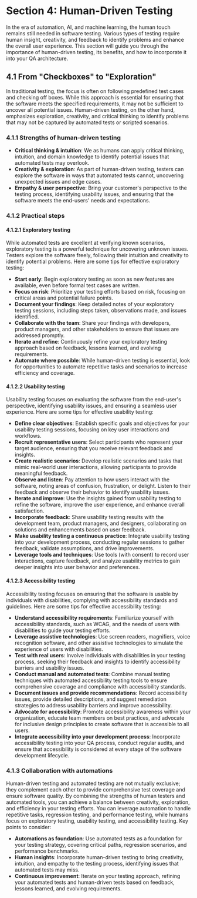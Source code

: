 # Section 4: Human-Driven Testing

In the era of automation, AI, and machine learning, the human touch remains
still needed in software testing. Various types of testing require human
insight, creativity, and feedback to identify problems and enhance the overall
user experience. This section will guide you through the importance of
human-driven testing, its benefits, and how to incorporate it into your QA
architecture.

## 4.1 From "Checkboxes" to "Exploration"

In traditional testing, the focus is often on following predefined test cases
and checking off boxes. While this approach is essential for ensuring that the
software meets the specified requirements, it may not be sufficient to uncover
all potential issues. Human-driven testing, on the other hand, emphasizes
exploration, creativity, and critical thinking to identify problems that may not
be captured by automated tests or scripted scenarios.

### 4.1.1 Strengths of human-driven testing

- **Critical thinking & intuition**: We as humans can apply critical thinking,
  intuition, and domain knowledge to identify potential issues that automated
  tests may overlook.
- **Creativity & exploration**: As part of human-driven testing, testers can
  explore the software in ways that automated tests cannot, uncovering
  unexpected issues and edge cases.
- **Empathy & user perspective**: Bring your customer's perspective to the
  testing process, identifying usability issues, and ensuring that the software
  meets the end-users' needs and expectations.

### 4.1.2 Practical steps

#### 4.1.2.1 Exploratory testing

While automated tests are excellent at verifying known scenarios, exploratory
testing is a powerful technique for uncovering unknown issues. Testers explore
the software freely, following their intuition and creativity to identify
potential problems. Here are some tips for effective exploratory testing:

- **Start early**: Begin exploratory testing as soon as new features are
  available, even before formal test cases are written.
- **Focus on risk**: Prioritize your testing efforts based on risk, focusing on
  critical areas and potential failure points.
- **Document your findings**: Keep detailed notes of your exploratory testing
  sessions, including steps taken, observations made, and issues identified.
- **Collaborate with the team**: Share your findings with developers, product
  managers, and other stakeholders to ensure that issues are addressed promptly.
- **Iterate and refine**: Continuously refine your exploratory testing approach
  based on feedback, lessons learned, and evolving requirements.
- **Automate where possible**: While human-driven testing is essential, look for
  opportunities to automate repetitive tasks and scenarios to increase
  efficiency and coverage.

#### 4.1.2.2 Usability testing

Usability testing focuses on evaluating the software from the end-user's
perspective, identifying usability issues, and ensuring a seamless user
experience. Here are some tips for effective usability testing:

- **Define clear objectives**: Establish specific goals and objectives for your
  usability testing sessions, focusing on key user interactions and workflows.
- **Recruit representative users**: Select participants who represent your
  target audience, ensuring that you receive relevant feedback and insights.
- **Create realistic scenarios**: Develop realistic scenarios and tasks that
  mimic real-world user interactions, allowing participants to provide
  meaningful feedback.
- **Observe and listen**: Pay attention to how users interact with the software,
  noting areas of confusion, frustration, or delight. Listen to their feedback
  and observe their behavior to identify usability issues.
- **Iterate and improve**: Use the insights gained from usability testing to
  refine the software, improve the user experience, and enhance overall
  satisfaction.
- **Incorporate feedback**: Share usability testing results with the development
  team, product managers, and designers, collaborating on solutions and
  enhancements based on user feedback.
- **Make usability testing a continuous practice**: Integrate usability testing
  into your development process, conducting regular sessions to gather feedback,
  validate assumptions, and drive improvements.
- **Leverage tools and techniques**: Use tools (with consent) to record user
  interactions, capture feedback, and analyze usability metrics to gain deeper
  insights into user behavior and preferences.

#### 4.1.2.3 Accessibility testing

Accessibility testing focuses on ensuring that the software is usable by
individuals with disabilities, complying with accessibility standards and
guidelines. Here are some tips for effective accessibility testing:

- **Understand accessibility requirements**: Familiarize yourself with
  accessibility standards, such as WCAG, and the needs of users with
  disabilities to guide your testing efforts.
- **Leverage assistive technologies**: Use screen readers, magnifiers, voice
  recognition software, and other assistive technologies to simulate the
  experience of users with disabilities.
- **Test with real users**: Involve individuals with disabilities in your
  testing process, seeking their feedback and insights to identify accessibility
  barriers and usability issues.
- **Conduct manual and automated tests**: Combine manual testing techniques with
  automated accessibility testing tools to ensure comprehensive coverage and
  compliance with accessibility standards.
- **Document issues and provide recommendations**: Record accessibility issues,
  provide detailed descriptions, and suggest remediation strategies to address
  usability barriers and improve accessibility.
- **Advocate for accessibility**: Promote accessibility awareness within your
  organization, educate team members on best practices, and advocate for
  inclusive design principles to create software that is accessible to all
  users.
- **Integrate accessibility into your development process**: Incorporate
  accessibility testing into your QA process, conduct regular audits, and ensure
  that accessibility is considered at every stage of the software development
  lifecycle.

### 4.1.3 Collaboration with automations

Human-driven testing and automated testing are not mutually exclusive; they
complement each other to provide comprehensive test coverage and ensure software
quality. By combining the strengths of human testers and automated tools, you
can achieve a balance between creativity, exploration, and efficiency in your
testing efforts. You can leverage automation to handle repetitive tasks,
regression testing, and performance testing, while humans focus on exploratory
testing, usability testing, and accessibility testing. Key points to consider:

- **Automations as foundation**: Use automated tests as a foundation for your
  testing strategy, covering critical paths, regression scenarios, and
  performance benchmarks.
- **Human insights**: Incorporate human-driven testing to bring creativity,
  intuition, and empathy to the testing process, identifying issues that
  automated tests may miss.
- **Continuous improvement**: Iterate on your testing approach, refining your
  automated tests and human-driven tests based on feedback, lessons learned, and
  evolving requirements.
